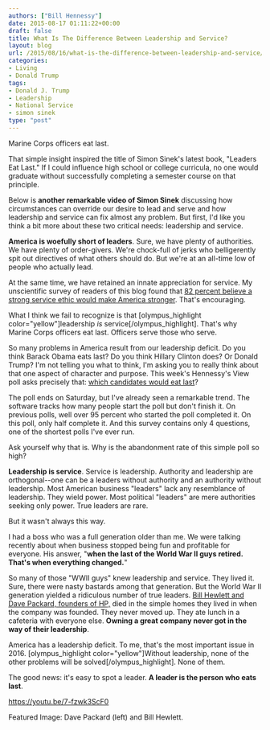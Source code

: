 ```yaml
---
authors: ["Bill Hennessy"]
date: 2015-08-17 01:11:22+00:00
draft: false
title: What Is The Difference Between Leadership and Service?
layout: blog
url: /2015/08/16/what-is-the-difference-between-leadership-and-service/
categories:
- Living
- Donald Trump
tags:
- Donald J. Trump
- Leadership
- National Service
- simon sinek
type: "post"
---
```


Marine Corps officers eat last.

That simple insight inspired the title of Simon Sinek's latest book, "Leaders Eat Last." If I could influence high school or college curricula, no one would graduate without successfully completing a semester course on that principle.

Below is **another remarkable video of Simon Sinek** discussing how circumstances can override our desire to lead and serve and how leadership and service can fix almost any problem. But first, I'd like you think a bit more about these two critical needs: leadership and service.

**America is woefully short of leaders**. Sure, we have plenty of authorities. We have plenty of order-givers. We're chock-full of jerks who belligerently spit out directives of what others should do. But we're at an all-time low of people who actually lead.

At the same time, we have retained an innate appreciation for service. My unscientific survey of readers of this blog found that [82 percent believe a strong service ethic would make America stronger](https://hennessysview.com/2015/08/06/readers-overwhelming-believe-in-a-service-ethic/). That's encouraging.

What I think we fail to recognize is that [olympus_highlight color="yellow"]leadership *is* service[/olympus_highlight]. That's why Marine Corps officers eat last. Officers serve those who serve.

So many problems in America result from our leadership deficit. Do you think Barack Obama eats last? Do you think Hillary Clinton does? Or Donald Trump? I'm not telling you what to think, I'm asking you to really think about that one aspect of character and purpose. This week's Hennessy's View poll asks precisely that: [which candidates would eat last](https://hennessysview.com/2015/08/14/what-is-leadership/)?

The poll ends on Saturday, but I've already seen a remarkable trend. The software tracks how many people start the poll but don't finish it. On previous polls, well over 95 percent who started the poll completed it. On this poll, only half complete it. And this survey contains only 4 questions, one of the shortest polls I've ever run.

Ask yourself why that is. Why is the abandonment rate of this simple poll so high?

**Leadership is service**. Service is leadership. Authority and leadership are orthogonal--one can be a leaders without authority and an authority without leadership. Most American business "leaders" lack any resemblance of leadership. They wield power. Most political "leaders" are mere authorities seeking only power. True leaders are rare.

But it wasn't always this way.

I had a boss who was a full generation older than me. We were talking recently about when business stopped being fun and profitable for everyone. His answer, "**when the last of the World War II guys retired. That's when everything changed.**"

So many of those "WWII guys" knew leadership and service. They lived it. Sure, there were nasty bastards among that generation. But the World War II generation yielded a ridiculous number of true leaders. [Bill Hewlett and Dave Packard, founders of HP,](https://www.entrepreneur.com/article/197644) died in the simple homes they lived in when the company was founded. They never moved up. They ate lunch in a cafeteria with everyone else. **Owning a great company never got in the way of their leadership**.

America has a leadership deficit. To me, that's the most important issue in 2016. [olympus_highlight color="yellow"]Without leadership, none of the other problems will be solved[/olympus_highlight]. None of them.

The good news: it's easy to spot a leader. **A leader is the person who eats last**.

https://youtu.be/7-fzwk3ScF0



Featured Image: Dave Packard (left) and Bill Hewlett.
